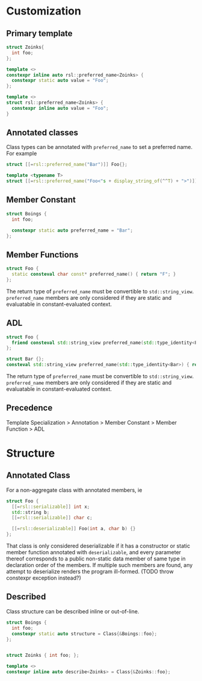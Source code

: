 # Customization

## Primary template
```cpp
struct Zoinks{
  int foo;
};

template <>
constexpr inline auto rsl::preferred_name<Zoinks> {
  constexpr static auto value = "Foo";
};

template <>
struct rsl::preferred_name<Zoinks> {
  constexpr inline auto value = "Foo";
}
```

## Annotated classes
Class types can be annotated with `preferred_name` to set a preferred name. For example
```cpp
struct [[=rsl::preferred_name("Bar")]] Foo{};

template <typename T>
struct [[=rsl::preferred_name("Foo<"s + display_string_of(^^T) + ">")]] Bar {};
```


## Member Constant
```cpp
struct Boings {
  int foo;

  constexpr static auto preferred_name = "Bar";
};

```

## Member Functions
```cpp
struct Foo {
  static consteval char const* preferred_name() { return "F"; }
};
```
The return type of `preferred_name` must be convertible to `std::string_view`. `preferred_name` members are only considered if they are static and evaluatable in constant-evaluated context.

## ADL
```cpp
struct Foo {
  friend consteval std::string_view preferred_name(std::type_identity<Foo>) { return "A"; }
};

struct Bar {};
consteval std::string_view preferred_name(std::type_identity<Bar>) { return "B"; }
```

The return type of `preferred_name` must be convertible to `std::string_view`. `preferred_name` members are only considered if they are static and evaluatable in constant-evaluated context.

## Precedence
Template Specialization > Annotation > Member Constant > Member Function > ADL 



# Structure

## Annotated Class
For a non-aggregate class with annotated members, ie
```cpp
struct Foo {
  [[=rsl::serializable]] int x;
  std::string b;
  [[=rsl::serializable]] char c;

  [[=rsl::deserializable]] Foo(int a, char b) {}
};
```
That class is only considered deserializable if it has a constructor or static member function annotated with `deserializable`, and every parameter thereof corresponds to a public non-static data member of same type in declaration order of the members. If multiple such members are found, any attempt to deserialize renders the program ill-formed. (TODO throw constexpr exception instead?)

## Described
Class structure can be described inline or out-of-line.
```cpp
struct Boings {
  int foo;
  constexpr static auto structure = Class{&Boings::foo};
};


struct Zoinks { int foo; };

template <>
constexpr inline auto describe<Zoinks> = Class{&Zoinks::foo};
```

